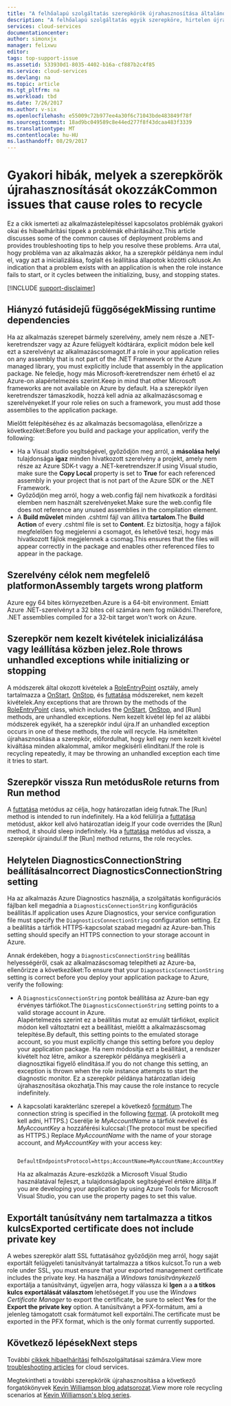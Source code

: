```yaml
---
title: "A felhőalapú szolgáltatás szerepkörök újrahasznosítása általános okok |} Microsoft Docs"
description: "A felhőalapú szolgáltatás egyik szerepköre, hirtelen újraindul jelentős állásidőt okozhat. Az alábbiakban néhány gyakori problémákat, melyek a szerepkörök újrahasznosítását, amelyek segítségével csökkentheti az állásidőt."
services: cloud-services
documentationcenter: 
author: simonxjx
manager: felixwu
editor: 
tags: top-support-issue
ms.assetid: 533930d1-8035-4402-b16a-cf887b2c4f85
ms.service: cloud-services
ms.devlang: na
ms.topic: article
ms.tgt_pltfrm: na
ms.workload: tbd
ms.date: 7/26/2017
ms.author: v-six
ms.openlocfilehash: e55009c72b977ee4a30f6c71043bde483849f78f
ms.sourcegitcommit: 18ad9bc049589c8e44ed277f8f43dcaa483f3339
ms.translationtype: MT
ms.contentlocale: hu-HU
ms.lasthandoff: 08/29/2017
---
```

# <a name="common-issues-that-cause-roles-to-recycle"></a><span data-ttu-id="bee56-104">Gyakori hibák, melyek a szerepkörök újrahasznosítását okozzák</span><span class="sxs-lookup"><span data-stu-id="bee56-104">Common issues that cause roles to recycle</span></span>
<span data-ttu-id="bee56-105">Ez a cikk ismerteti az alkalmazástelepítéssel kapcsolatos problémák gyakori okai és hibaelhárítási tippek a problémák elhárításához.</span><span class="sxs-lookup"><span data-stu-id="bee56-105">This article discusses some of the common causes of deployment problems and provides troubleshooting tips to help you resolve these problems.</span></span> <span data-ttu-id="bee56-106">Arra utal, hogy probléma van az alkalmazás akkor, ha a szerepkör példánya nem indul el, vagy azt a inicializálása, foglalt és leállítása állapotok közötti ciklusok.</span><span class="sxs-lookup"><span data-stu-id="bee56-106">An indication that a problem exists with an application is when the role instance fails to start, or it cycles between the initializing, busy, and stopping states.</span></span>

[!INCLUDE [support-disclaimer](../../includes/support-disclaimer.md)]

## <a name="missing-runtime-dependencies"></a><span data-ttu-id="bee56-107">Hiányzó futásidejű függőségek</span><span class="sxs-lookup"><span data-stu-id="bee56-107">Missing runtime dependencies</span></span>
<span data-ttu-id="bee56-108">Ha az alkalmazás szerepet bármely szerelvény, amely nem része a .NET-keretrendszer vagy az Azure felügyelt kódtárára, explicit módon bele kell ezt a szerelvényt az alkalmazáscsomagot.</span><span class="sxs-lookup"><span data-stu-id="bee56-108">If a role in your application relies on any assembly that is not part of the .NET Framework or the Azure managed library, you must explicitly include that assembly in the application package.</span></span> <span data-ttu-id="bee56-109">Ne feledje, hogy más Microsoft-keretrendszer nem érhető el az Azure-on alapértelmezés szerint.</span><span class="sxs-lookup"><span data-stu-id="bee56-109">Keep in mind that other Microsoft frameworks are not available on Azure by default.</span></span> <span data-ttu-id="bee56-110">Ha a szerepkör ilyen keretrendszer támaszkodik, hozzá kell adnia az alkalmazáscsomag e szerelvényeket.</span><span class="sxs-lookup"><span data-stu-id="bee56-110">If your role relies on such a framework, you must add those assemblies to the application package.</span></span>

<span data-ttu-id="bee56-111">Mielőtt felépítéséhez és az alkalmazás becsomagolása, ellenőrizze a következőket:</span><span class="sxs-lookup"><span data-stu-id="bee56-111">Before you build and package your application, verify the following:</span></span>

* <span data-ttu-id="bee56-112">Ha a Visual studio segítségével, győződjön meg arról, a **másolása helyi** tulajdonsága **igaz** minden hivatkozott szerelvény a projekt, amely nem része az Azure SDK-t vagy a .NET-keretrendszer.</span><span class="sxs-lookup"><span data-stu-id="bee56-112">If using Visual studio, make sure the **Copy Local** property is set to **True** for each referenced assembly in your project that is not part of the Azure SDK or the .NET Framework.</span></span>
* <span data-ttu-id="bee56-113">Győződjön meg arról, hogy a web.config fájl nem hivatkozik a fordítási elemben nem használt szerelvényeket.</span><span class="sxs-lookup"><span data-stu-id="bee56-113">Make sure the web.config file does not reference any unused assemblies in the compilation element.</span></span>
* <span data-ttu-id="bee56-114">A **Build művelet** minden .cshtml fájl van állítva **tartalom**.</span><span class="sxs-lookup"><span data-stu-id="bee56-114">The **Build Action** of every .cshtml file is set to **Content**.</span></span> <span data-ttu-id="bee56-115">Ez biztosítja, hogy a fájlok megfelelően fog megjelenni a csomagot, és lehetővé teszi, hogy más hivatkozott fájlok megjelennek a csomag.</span><span class="sxs-lookup"><span data-stu-id="bee56-115">This ensures that the files will appear correctly in the package and enables other referenced files to appear in the package.</span></span>

## <a name="assembly-targets-wrong-platform"></a><span data-ttu-id="bee56-116">Szerelvény célok nem megfelelő platformon</span><span class="sxs-lookup"><span data-stu-id="bee56-116">Assembly targets wrong platform</span></span>
<span data-ttu-id="bee56-117">Azure egy 64 bites környezetben.</span><span class="sxs-lookup"><span data-stu-id="bee56-117">Azure is a 64-bit environment.</span></span> <span data-ttu-id="bee56-118">Emiatt Azure .NET-szerelvényt a 32 bites cél számára nem fog működni.</span><span class="sxs-lookup"><span data-stu-id="bee56-118">Therefore, .NET assemblies compiled for a 32-bit target won't work on Azure.</span></span>

## <a name="role-throws-unhandled-exceptions-while-initializing-or-stopping"></a><span data-ttu-id="bee56-119">Szerepkör nem kezelt kivételek inicializálása vagy leállítása közben jelez.</span><span class="sxs-lookup"><span data-stu-id="bee56-119">Role throws unhandled exceptions while initializing or stopping</span></span>
<span data-ttu-id="bee56-120">A módszerek által okozott kivételek a [RoleEntryPoint] osztály, amely tartalmazza a [OnStart], [OnStop], és [futtatása] módszereket, nem kezelt kivételek.</span><span class="sxs-lookup"><span data-stu-id="bee56-120">Any exceptions that are thrown by the methods of the [RoleEntryPoint] class, which includes the [OnStart], [OnStop], and [Run] methods, are unhandled exceptions.</span></span> <span data-ttu-id="bee56-121">Nem kezelt kivétel lép fel az alábbi módszerek egyikét, ha a szerepkör indul újra.</span><span class="sxs-lookup"><span data-stu-id="bee56-121">If an unhandled exception occurs in one of these methods, the role will recycle.</span></span> <span data-ttu-id="bee56-122">Ha ismételten újrahasznosítása a szerepkör, előfordulhat, hogy kell egy nem kezelt kivétel kiváltása minden alkalommal, amikor megkísérli elindítani.</span><span class="sxs-lookup"><span data-stu-id="bee56-122">If the role is recycling repeatedly, it may be throwing an unhandled exception each time it tries to start.</span></span>

## <a name="role-returns-from-run-method"></a><span data-ttu-id="bee56-123">Szerepkör vissza Run metódus</span><span class="sxs-lookup"><span data-stu-id="bee56-123">Role returns from Run method</span></span>
<span data-ttu-id="bee56-124">A [futtatása] metódus az célja, hogy határozatlan ideig futnak.</span><span class="sxs-lookup"><span data-stu-id="bee56-124">The [Run] method is intended to run indefinitely.</span></span> <span data-ttu-id="bee56-125">Ha a kód felülírja a [futtatása] metódust, akkor kell alvó határozatlan ideig.</span><span class="sxs-lookup"><span data-stu-id="bee56-125">If your code overrides the [Run] method, it should sleep indefinitely.</span></span> <span data-ttu-id="bee56-126">Ha a [futtatása] metódus ad vissza, a szerepkör újraindul.</span><span class="sxs-lookup"><span data-stu-id="bee56-126">If the [Run] method returns, the role recycles.</span></span>

## <a name="incorrect-diagnosticsconnectionstring-setting"></a><span data-ttu-id="bee56-127">Helytelen DiagnosticsConnectionString beállítása</span><span class="sxs-lookup"><span data-stu-id="bee56-127">Incorrect DiagnosticsConnectionString setting</span></span>
<span data-ttu-id="bee56-128">Ha az alkalmazás Azure Diagnostics használja, a szolgáltatás konfigurációs fájlban kell megadnia a `DiagnosticsConnectionString` konfigurációs beállítás.</span><span class="sxs-lookup"><span data-stu-id="bee56-128">If application uses Azure Diagnostics, your service configuration file must specify the `DiagnosticsConnectionString` configuration setting.</span></span> <span data-ttu-id="bee56-129">Ez a beállítás a tárfiók HTTPS-kapcsolat szabad megadni az Azure-ban.</span><span class="sxs-lookup"><span data-stu-id="bee56-129">This setting should specify an HTTPS connection to your storage account in Azure.</span></span>

<span data-ttu-id="bee56-130">Annak érdekében, hogy a `DiagnosticsConnectionString` beállítás helyességéről, csak az alkalmazáscsomag telepítheti az Azure-ba, ellenőrizze a következőket:</span><span class="sxs-lookup"><span data-stu-id="bee56-130">To ensure that your `DiagnosticsConnectionString` setting is correct before you deploy your application package to Azure, verify the following:</span></span>  

* <span data-ttu-id="bee56-131">A `DiagnosticsConnectionString` pontok beállítása az Azure-ban egy érvényes tárfiókot.</span><span class="sxs-lookup"><span data-stu-id="bee56-131">The `DiagnosticsConnectionString` setting points to a valid storage account in Azure.</span></span>  
  <span data-ttu-id="bee56-132">Alapértelmezés szerint ez a beállítás mutat az emulált tárfiókot, explicit módon kell változtatni ezt a beállítást, mielőtt a alkalmazáscsomag telepítése.</span><span class="sxs-lookup"><span data-stu-id="bee56-132">By default, this setting points to the emulated storage account, so you must explicitly change this setting before you deploy your application package.</span></span> <span data-ttu-id="bee56-133">Ha nem módosítja ezt a beállítást, a rendszer kivételt hoz létre, amikor a szerepkör példánya megkísérli a diagnosztikai figyelő elindítása.</span><span class="sxs-lookup"><span data-stu-id="bee56-133">If you do not change this setting, an exception is thrown when the role instance attempts to start the diagnostic monitor.</span></span> <span data-ttu-id="bee56-134">Ez a szerepkör példánya határozatlan ideig újrahasznosítása okozhatja.</span><span class="sxs-lookup"><span data-stu-id="bee56-134">This may cause the role instance to recycle indefinitely.</span></span>
* <span data-ttu-id="bee56-135">A kapcsolati karakterlánc szerepel a következő [formátum](../storage/common/storage-configure-connection-string.md).</span><span class="sxs-lookup"><span data-stu-id="bee56-135">The connection string is specified in the following [format](../storage/common/storage-configure-connection-string.md).</span></span> <span data-ttu-id="bee56-136">(A protokollt meg kell adni, HTTPS.) Cserélje le *MyAccountName* a tárfiók nevével és *MyAccountKey* a hozzáférési kulccsal:</span><span class="sxs-lookup"><span data-stu-id="bee56-136">(The protocol must be specified as HTTPS.) Replace *MyAccountName* with the name of your storage account, and *MyAccountKey* with your access key:</span></span>    

        DefaultEndpointsProtocol=https;AccountName=MyAccountName;AccountKey=MyAccountKey

  <span data-ttu-id="bee56-137">Ha az alkalmazás Azure-eszközök a Microsoft Visual Studio használatával fejleszt, a tulajdonságlapok segítségével értékre állítja.</span><span class="sxs-lookup"><span data-stu-id="bee56-137">If you are developing your application by using Azure Tools for Microsoft Visual Studio, you can use the property pages to set this value.</span></span>

## <a name="exported-certificate-does-not-include-private-key"></a><span data-ttu-id="bee56-138">Exportált tanúsítvány nem tartalmazza a titkos kulcs</span><span class="sxs-lookup"><span data-stu-id="bee56-138">Exported certificate does not include private key</span></span>
<span data-ttu-id="bee56-139">A webes szerepkör alatt SSL futtatásához győződjön meg arról, hogy saját exportált felügyeleti tanúsítványát tartalmazza a titkos kulcsot.</span><span class="sxs-lookup"><span data-stu-id="bee56-139">To run a web role under SSL, you must ensure that your exported management certificate includes the private key.</span></span> <span data-ttu-id="bee56-140">Ha használja a *Windows tanúsítványkezelő* exportálja a tanúsítványt, ügyeljen arra, hogy válassza ki **Igen** a a **a titkos kulcs exportálását választom** lehetőséget.</span><span class="sxs-lookup"><span data-stu-id="bee56-140">If you use the *Windows Certificate Manager* to export the certificate, be sure to select **Yes** for the **Export the private key** option.</span></span> <span data-ttu-id="bee56-141">A tanúsítványt a PFX-formátum, ami a jelenleg támogatott csak formátumot kell exportálni.</span><span class="sxs-lookup"><span data-stu-id="bee56-141">The certificate must be exported in the PFX format, which is the only format currently supported.</span></span>

## <a name="next-steps"></a><span data-ttu-id="bee56-142">Következő lépések</span><span class="sxs-lookup"><span data-stu-id="bee56-142">Next steps</span></span>
<span data-ttu-id="bee56-143">További [cikkek hibaelhárítási](https://azure.microsoft.com/documentation/articles/?tag=top-support-issue&product=cloud-services) felhőszolgáltatásai számára.</span><span class="sxs-lookup"><span data-stu-id="bee56-143">View more [troubleshooting articles](https://azure.microsoft.com/documentation/articles/?tag=top-support-issue&product=cloud-services) for cloud services.</span></span>

<span data-ttu-id="bee56-144">Megtekintheti a további szerepkörök újrahasznosítása a következő forgatókönyvek [Kevin Williamson blog adatsorozat](http://blogs.msdn.com/b/kwill/archive/2013/08/09/windows-azure-paas-compute-diagnostics-data.aspx).</span><span class="sxs-lookup"><span data-stu-id="bee56-144">View more role recycling scenarios at [Kevin Williamson's blog series](http://blogs.msdn.com/b/kwill/archive/2013/08/09/windows-azure-paas-compute-diagnostics-data.aspx).</span></span>

[RoleEntryPoint]: https://msdn.microsoft.com/library/microsoft.windowsazure.serviceruntime.roleentrypoint.aspx
[OnStart]: https://msdn.microsoft.com/library/microsoft.windowsazure.serviceruntime.roleentrypoint.onstart.aspx
[OnStop]: https://msdn.microsoft.com/library/microsoft.windowsazure.serviceruntime.roleentrypoint.onstop.aspx
[futtatása]: https://msdn.microsoft.com/library/microsoft.windowsazure.serviceruntime.roleentrypoint.run.aspx
